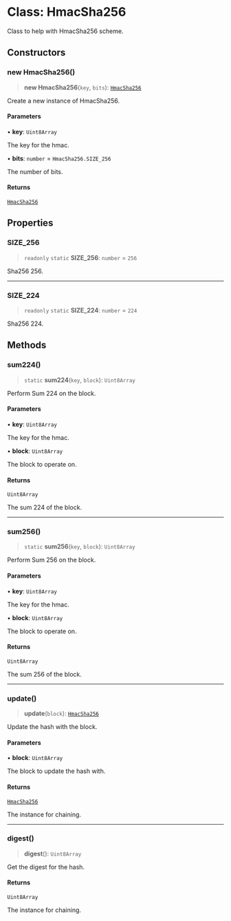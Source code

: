 # Class: HmacSha256

Class to help with HmacSha256 scheme.

## Constructors

### new HmacSha256()

> **new HmacSha256**(`key`, `bits`): [`HmacSha256`](HmacSha256.md)

Create a new instance of HmacSha256.

#### Parameters

• **key**: `Uint8Array`

The key for the hmac.

• **bits**: `number` = `HmacSha256.SIZE_256`

The number of bits.

#### Returns

[`HmacSha256`](HmacSha256.md)

## Properties

### SIZE\_256

> `readonly` `static` **SIZE\_256**: `number` = `256`

Sha256 256.

***

### SIZE\_224

> `readonly` `static` **SIZE\_224**: `number` = `224`

Sha256 224.

## Methods

### sum224()

> `static` **sum224**(`key`, `block`): `Uint8Array`

Perform Sum 224 on the block.

#### Parameters

• **key**: `Uint8Array`

The key for the hmac.

• **block**: `Uint8Array`

The block to operate on.

#### Returns

`Uint8Array`

The sum 224 of the block.

***

### sum256()

> `static` **sum256**(`key`, `block`): `Uint8Array`

Perform Sum 256 on the block.

#### Parameters

• **key**: `Uint8Array`

The key for the hmac.

• **block**: `Uint8Array`

The block to operate on.

#### Returns

`Uint8Array`

The sum 256 of the block.

***

### update()

> **update**(`block`): [`HmacSha256`](HmacSha256.md)

Update the hash with the block.

#### Parameters

• **block**: `Uint8Array`

The block to update the hash with.

#### Returns

[`HmacSha256`](HmacSha256.md)

The instance for chaining.

***

### digest()

> **digest**(): `Uint8Array`

Get the digest for the hash.

#### Returns

`Uint8Array`

The instance for chaining.
